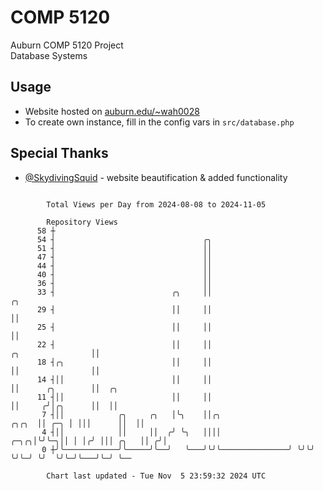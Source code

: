 # COMP 5120
Auburn COMP 5120 Project  
Database Systems

## Usage
- Website hosted on [auburn.edu/~wah0028](https://webhome.auburn.edu/~wah0028/)
- To create own instance, fill in the config vars in `src/database.php`

## Special Thanks
- [@SkydivingSquid](https://github.com/SkydivingSquid) - website beautification & added functionality

```

        Total Views per Day from 2024-08-08 to 2024-11-05

        Repository Views
      58 ┼
      54 ┤                                 ╭╮
      51 ┤                                 ││
      47 ┤                                 ││
      44 ┤                                 ││
      40 ┤                                 ││
      36 ┤                                 ││
      33 ┤                          ╭╮     ││                                              ╭╮
      29 ┤                          ││     ││                                              ││
      25 ┤                          ││     ││                                              ││
      22 ┤                          ││     ││                            ╭╮                ││
      18 ┤╭╮                        ││     ││                            ││                ││
      14 ┤││                        ││     ││                            ││      ╭╮        ││  ╭╮
      11 ┤││                        ││     ││                            ││     ╭╯│╭╮      ││  ││
       7 ┤││            ╭╮     ╭╮   │╰╮    ││╭╮                    ╭╮╭╮  ││ ╭─╮ │ │││      ││  ││
       4 ┤││            ││     ││  ╭╯ ╰╮   ││││               ╭─╮╭╮│╰╯╰─╮││ │ │╭╯ │││ ╭╮   ││ ╭╯│
       0 ┼╯╰────────────╯╰─────╯╰──╯   ╰───╯╰╯╰───────────────╯ ╰╯╰╯    ╰╯╰─╯ ╰╯  ╰╯╰─╯╰───╯╰─╯ ╰──

        Chart last updated - Tue Nov  5 23:59:32 2024 UTC
        
```
